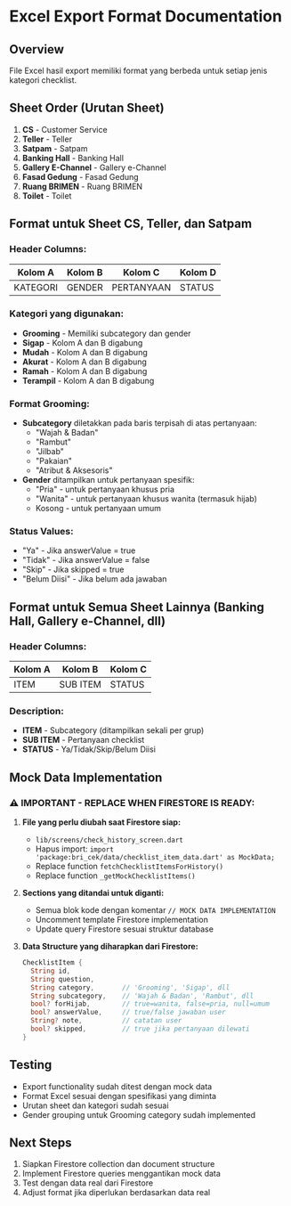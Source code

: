 # Excel Export Format Documentation

## Overview
File Excel hasil export memiliki format yang berbeda untuk setiap jenis kategori checklist.

## Sheet Order (Urutan Sheet)
1. **CS** - Customer Service
2. **Teller** - Teller
3. **Satpam** - Satpam
4. **Banking Hall** - Banking Hall
5. **Gallery E-Channel** - Gallery e-Channel
6. **Fasad Gedung** - Fasad Gedung
7. **Ruang BRIMEN** - Ruang BRIMEN
8. **Toilet** - Toilet

## Format untuk Sheet CS, Teller, dan Satpam

### Header Columns:
| Kolom A | Kolom B | Kolom C | Kolom D |
|---------|---------|---------|---------|
| KATEGORI | GENDER | PERTANYAAN | STATUS |

### Kategori yang digunakan:
- **Grooming** - Memiliki subcategory dan gender
- **Sigap** - Kolom A dan B digabung
- **Mudah** - Kolom A dan B digabung  
- **Akurat** - Kolom A dan B digabung
- **Ramah** - Kolom A dan B digabung
- **Terampil** - Kolom A dan B digabung

### Format Grooming:
- **Subcategory** diletakkan pada baris terpisah di atas pertanyaan:
  - "Wajah & Badan"
  - "Rambut" 
  - "Jilbab"
  - "Pakaian"
  - "Atribut & Aksesoris"
- **Gender** ditampilkan untuk pertanyaan spesifik:
  - "Pria" - untuk pertanyaan khusus pria
  - "Wanita" - untuk pertanyaan khusus wanita (termasuk hijab)
  - Kosong - untuk pertanyaan umum

### Status Values:
- "Ya" - Jika answerValue = true
- "Tidak" - Jika answerValue = false  
- "Skip" - Jika skipped = true
- "Belum Diisi" - Jika belum ada jawaban

## Format untuk Semua Sheet Lainnya (Banking Hall, Gallery e-Channel, dll)

### Header Columns:
| Kolom A | Kolom B | Kolom C |
|---------|---------|---------|
| ITEM | SUB ITEM | STATUS |

### Description:
- **ITEM** - Subcategory (ditampilkan sekali per grup)
- **SUB ITEM** - Pertanyaan checklist
- **STATUS** - Ya/Tidak/Skip/Belum Diisi

## Mock Data Implementation

### ⚠️ IMPORTANT - REPLACE WHEN FIRESTORE IS READY:

1. **File yang perlu diubah saat Firestore siap:**
   - `lib/screens/check_history_screen.dart`
   - Hapus import: `import 'package:bri_cek/data/checklist_item_data.dart' as MockData;`
   - Replace function `fetchChecklistItemsForHistory()`
   - Replace function `_getMockChecklistItems()`

2. **Sections yang ditandai untuk diganti:**
   - Semua blok kode dengan komentar `// MOCK DATA IMPLEMENTATION`
   - Uncomment template Firestore implementation
   - Update query Firestore sesuai struktur database

3. **Data Structure yang diharapkan dari Firestore:**
   ```dart
   ChecklistItem {
     String id,
     String question,
     String category,       // 'Grooming', 'Sigap', dll
     String subcategory,    // 'Wajah & Badan', 'Rambut', dll  
     bool? forHijab,        // true=wanita, false=pria, null=umum
     bool? answerValue,     // true/false jawaban user
     String? note,          // catatan user
     bool? skipped,         // true jika pertanyaan dilewati
   }
   ```

## Testing
- Export functionality sudah ditest dengan mock data
- Format Excel sesuai dengan spesifikasi yang diminta
- Urutan sheet dan kategori sudah sesuai
- Gender grouping untuk Grooming category sudah implemented

## Next Steps
1. Siapkan Firestore collection dan document structure
2. Implement Firestore queries menggantikan mock data
3. Test dengan data real dari Firestore
4. Adjust format jika diperlukan berdasarkan data real
